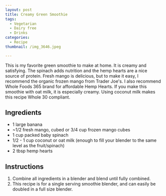```yaml
---
layout: post
title: Creamy Green Smoothie
tags:
  - Vegetarian
  - Dairy free
  - Drinks
categories:
  - Recipe
thumbnail: /img_3646.jpeg

---
```


This is my favorite green smoothie to make at home. It is creamy and satisfying. The spinach adds nutrition and the hemp hearts are a nice source of protein. Fresh mango is delicious, but to make it easy, I recommend the organic frozen mango from Trader Joe's. I also recommend Whole Foods 365 brand for affordable Hemp Hearts. If you make this smoothie with oat milk, it is especially creamy. Using coconut milk makes this recipe Whole 30 compliant.

## Ingredients

- 1 large banana
- ~1/2 fresh mango, cubed or 3/4 cup frozen mango cubes
- 1 cup packed baby spinach
- 1/2 - 1 cup coconut or oat milk (enough to fill your blender to the same level as the fruit/spinach)
- 2 tbsp hemp hearts

## Instructions

1. Combine all ingredients in a blender and blend until fully combined.
1. This recipe is for a single serving smoothie blender, and can easily be doubled in a full size blender.





